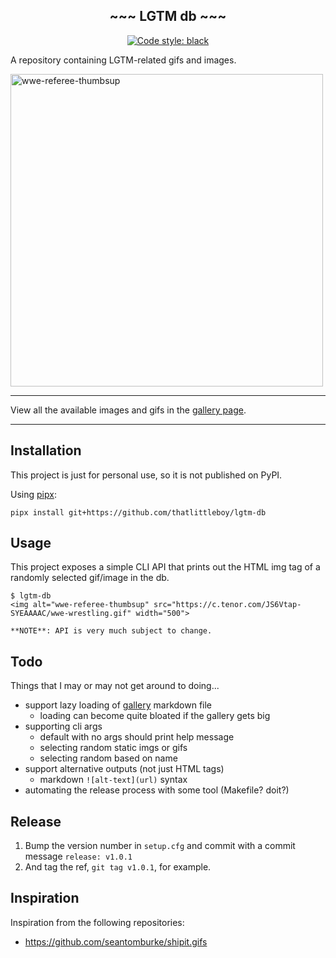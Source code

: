 <h2 align="center">~~~ LGTM db ~~~</h2>

<p align="center">
<a href="https://github.com/psf/black"><img alt="Code style: black" src="https://img.shields.io/badge/code%20style-black-000000.svg"></a>
</p>

A repository containing LGTM-related gifs and images.

<img alt="wwe-referee-thumbsup" src="https://c.tenor.com/JS6Vtap-SYEAAAAC/wwe-wrestling.gif" width="500">

---

View all the available images and gifs in the [gallery page](docs/gallery.md).

---

## Installation
This project is just for personal use, so it is not published on PyPI.

Using [pipx](https://pypa.github.io/pipx/):
```shell
pipx install git+https://github.com/thatlittleboy/lgtm-db
```

## Usage
This project exposes a simple CLI API that prints out the HTML img tag of a randomly selected gif/image in the db.

```shell
$ lgtm-db
<img alt="wwe-referee-thumbsup" src="https://c.tenor.com/JS6Vtap-SYEAAAAC/wwe-wrestling.gif" width="500">

**NOTE**: API is very much subject to change.
```

## Todo
Things that I may or may not get around to doing...
* support lazy loading of [gallery](docs/gallery.md) markdown file
  * loading can become quite bloated if the gallery gets big
* supporting cli args
  * default with no args should print help message
  * selecting random static imgs or gifs
  * selecting random based on name
* support alternative outputs (not just HTML tags)
  * markdown `![alt-text](url)` syntax
* automating the release process with some tool (Makefile? doit?)

## Release
1. Bump the version number in `setup.cfg` and commit with a commit message `release: v1.0.1`
1. And tag the ref, `git tag v1.0.1`, for example.

## Inspiration
Inspiration from the following repositories:
* https://github.com/seantomburke/shipit.gifs
